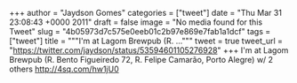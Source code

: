 
+++
author = "Jaydson Gomes"
categories = ["tweet"]
date = "Thu Mar 31 23:08:43 +0000 2011"
draft = false
image = "No media found for this Tweet"
slug = "4b05973d7c575e0eeb01c2b97e869e7fab1a1dcf"
tags = ["tweet"]
title = """I'm at Lagom Brewpub (R. ..."""
tweet = true
tweet_url = "https://twitter.com/jaydson/status/53594601105276928"
+++
I'm at Lagom Brewpub (R. Bento Figueiredo 72, R. Felipe Camarão, Porto Alegre) w/ 2 others http://4sq.com/hw1jU0
